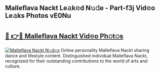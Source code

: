 ## Malleflava Nackt Le𝚊k𝚎d N𝚞𝚍e - Part-f3j Vid𝚎o Le𝚊ks Photos vE0Nu

# <h2><a href="http://fb0upi.evod.top/?m=Malleflava+Nackt">🔗 👉🔴 Malleflava Nackt Vid𝚎o Ph𝚘t𝚘s</a></h2>

[![Malleflava Nackt N𝚞d𝚎s](https://i.imgur.com/8V9OHl7.gif)](http://fb0upi.evod.top/?m=Malleflava+Nackt)
Online personality Malleflava Nackt sharing dance and lifestyle content. Distinguished individual Malleflava Nackt, recognized for their outstanding contributions to the world of arts and culture. 
